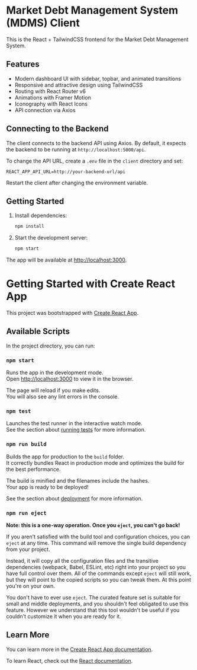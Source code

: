 # Market Debt Management System (MDMS) Client

This is the React + TailwindCSS frontend for the Market Debt Management System.

## Features
- Modern dashboard UI with sidebar, topbar, and animated transitions
- Responsive and attractive design using TailwindCSS
- Routing with React Router v6
- Animations with Framer Motion
- Iconography with React Icons
- API connection via Axios

## Connecting to the Backend

The client connects to the backend API using Axios. By default, it expects the backend to be running at `http://localhost:5000/api`.

To change the API URL, create a `.env` file in the `client` directory and set:

```
REACT_APP_API_URL=http://your-backend-url/api
```

Restart the client after changing the environment variable.

## Getting Started

1. Install dependencies:
   ```sh
   npm install
   ```
2. Start the development server:
   ```sh
   npm start
   ```

The app will be available at [http://localhost:3000](http://localhost:3000).

# Getting Started with Create React App

This project was bootstrapped with [Create React App](https://github.com/facebook/create-react-app).

## Available Scripts

In the project directory, you can run:

### `npm start`

Runs the app in the development mode.\
Open [http://localhost:3000](http://localhost:3000) to view it in the browser.

The page will reload if you make edits.\
You will also see any lint errors in the console.

### `npm test`

Launches the test runner in the interactive watch mode.\
See the section about [running tests](https://facebook.github.io/create-react-app/docs/running-tests) for more information.

### `npm run build`

Builds the app for production to the `build` folder.\
It correctly bundles React in production mode and optimizes the build for the best performance.

The build is minified and the filenames include the hashes.\
Your app is ready to be deployed!

See the section about [deployment](https://facebook.github.io/create-react-app/docs/deployment) for more information.

### `npm run eject`

**Note: this is a one-way operation. Once you `eject`, you can't go back!**

If you aren't satisfied with the build tool and configuration choices, you can `eject` at any time. This command will remove the single build dependency from your project.

Instead, it will copy all the configuration files and the transitive dependencies (webpack, Babel, ESLint, etc) right into your project so you have full control over them. All of the commands except `eject` will still work, but they will point to the copied scripts so you can tweak them. At this point you're on your own.

You don't have to ever use `eject`. The curated feature set is suitable for small and middle deployments, and you shouldn't feel obligated to use this feature. However we understand that this tool wouldn't be useful if you couldn't customize it when you are ready for it.

## Learn More

You can learn more in the [Create React App documentation](https://facebook.github.io/create-react-app/docs/getting-started).

To learn React, check out the [React documentation](https://reactjs.org/).
